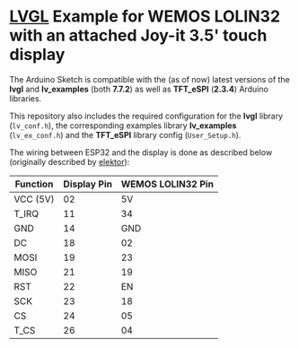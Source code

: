 # [LVGL](https://github.com/lvgl/lvgl) Example for WEMOS LOLIN32 with an attached Joy-it 3.5' touch display

The Arduino Sketch is compatible with the (as of now) latest versions of the **lvgl** and **lv_examples** (both **7.7.2**) as well as **TFT_eSPI** (**2.3.4**) Arduino libraries.

This repository also includes the required configuration for the **lvgl** library (`lv_conf.h`), the corresponding examples library **lv_examples** (`lv_ex_conf.h`) and the **TFT_eSPI** library config (`User_Setup.h`).

The wiring between ESP32 and the display is done as described below (originally described by [elektor](https://www.elektormagazine.com/articles/guiwithtouchforesp32rpico)):

| Function | Display Pin | WEMOS LOLIN32 Pin |
| -------- | ----------- | ----------------- |
| VCC (5V) | 02          | 5V                |
| T_IRQ    | 11          | 34                |
| GND      | 14          | GND               |
| DC       | 18          | 02                |
| MOSI     | 19          | 23                |
| MISO     | 21          | 19                |
| RST      | 22          | EN                |
| SCK      | 23          | 18                |
| CS       | 24          | 05                |
| T_CS     | 26          | 04                |
